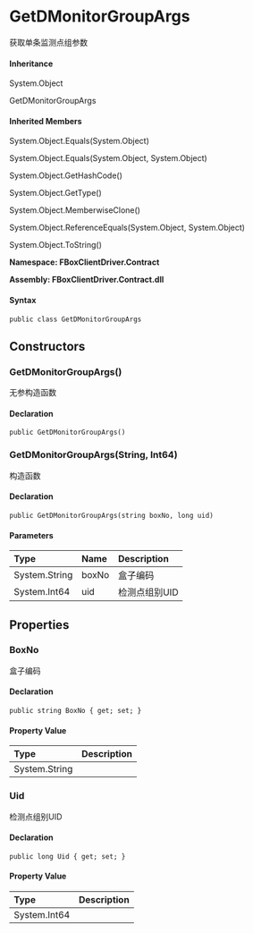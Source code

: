 # GetDMonitorGroupArgs

获取单条监测点组参数

#### Inheritance

System.Object

GetDMonitorGroupArgs

#### Inherited Members

System.Object.Equals\(System.Object\)

System.Object.Equals\(System.Object, System.Object\)

System.Object.GetHashCode\(\)

System.Object.GetType\(\)

System.Object.MemberwiseClone\(\)

System.Object.ReferenceEquals\(System.Object, System.Object\)

System.Object.ToString\(\)

**Namespace: FBoxClientDriver.Contract**

**Assembly: FBoxClientDriver.Contract.dll**

#### Syntax <a id="FBoxClientDriver_Contract_GetDMonitorGroupArgs_syntax"></a>

```text
public class GetDMonitorGroupArgs
```

## Constructors <a id="constructors"></a>

### GetDMonitorGroupArgs\(\) <a id="FBoxClientDriver_Contract_GetDMonitorGroupArgs__ctor"></a>

无参构造函数

#### Declaration

```text
public GetDMonitorGroupArgs()
```

### GetDMonitorGroupArgs\(String, Int64\) <a id="FBoxClientDriver_Contract_GetDMonitorGroupArgs__ctor_System_String_System_Int64_"></a>

构造函数

#### Declaration

```text
public GetDMonitorGroupArgs(string boxNo, long uid)
```

#### Parameters

| Type | Name | Description |
| :--- | :--- | :--- |
| System.String | boxNo | 盒子编码 |
| System.Int64 | uid | 检测点组别UID |

## Properties <a id="properties"></a>

### BoxNo <a id="FBoxClientDriver_Contract_GetDMonitorGroupArgs_BoxNo"></a>

盒子编码

#### Declaration

```text
public string BoxNo { get; set; }
```

#### Property Value

| Type | Description |
| :--- | :--- |
| System.String |  |

### Uid <a id="FBoxClientDriver_Contract_GetDMonitorGroupArgs_Uid"></a>

检测点组别UID

#### Declaration

```text
public long Uid { get; set; }
```

#### Property Value

| Type | Description |
| :--- | :--- |
| System.Int64 |  |

